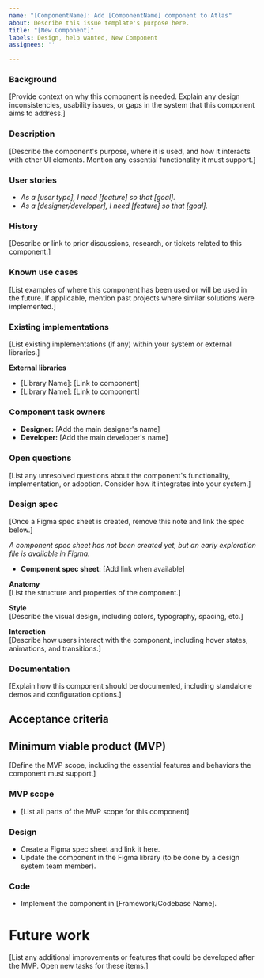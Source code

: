 ```yaml
---
name: "[ComponentName]: Add [ComponentName] component to Atlas"
about: Describe this issue template's purpose here.
title: "[New Component]"
labels: Design, help wanted, New Component
assignees: ''

---
```


### Background
[Provide context on why this component is needed. Explain any design inconsistencies, usability issues, or gaps in the system that this component aims to address.]  

### Description  
[Describe the component's purpose, where it is used, and how it interacts with other UI elements. Mention any essential functionality it must support.]  

### User stories
- *As a [user type], I need [feature] so that [goal].*  
- *As a [designer/developer], I need [feature] so that [goal].*  

### History 
[Describe or link to prior discussions, research, or tickets related to this component.]  

### Known use cases
[List examples of where this component has been used or will be used in the future. If applicable, mention past projects where similar solutions were implemented.]  

### Existing implementations
[List existing implementations (if any) within your system or external libraries.]  

 **External libraries**  
- [Library Name]: [Link to component]  
- [Library Name]: [Link to component]  

### Component task owners  
- **Designer:** [Add the main designer's name]  
- **Developer:** [Add the main developer's name]  

### Open questions
[List any unresolved questions about the component's functionality, implementation, or adoption. Consider how it integrates into your system.]  

### **Design spec**  
[Once a Figma spec sheet is created, remove this note and link the spec below.]  

*A component spec sheet has not been created yet, but an early exploration file is available in Figma.*  

- **Component spec sheet**: [Add link when available]  

 **Anatomy**  
[List the structure and properties of the component.]  

**Style**  
[Describe the visual design, including colors, typography, spacing, etc.]  

 **Interaction**  
[Describe how users interact with the component, including hover states, animations, and transitions.]  

### **Documentation**  
[Explain how this component should be documented, including standalone demos and configuration options.]  

## **Acceptance criteria**  
## **Minimum viable product (MVP)**  
[Define the MVP scope, including the essential features and behaviors the component must support.]  

### **MVP scope**  
- [List all parts of the MVP scope for this component]  

### **Design**  
- Create a Figma spec sheet and link it here.  
- Update the component in the Figma library (to be done by a design system team member).  

### **Code**  
- Implement the component in [Framework/Codebase Name].  

# **Future work**  
[List any additional improvements or features that could be developed after the MVP. Open new tasks for these items.]
